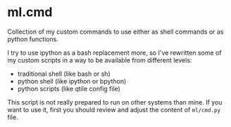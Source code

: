 ml.cmd
======

Collection of my custom commands to use either as shell commands or as python functions.

I try to use ipython as a bash replacement more, so I've rewritten some of my custom
scripts in a way to be available from different levels:
- traditional shell (like bash or sh)
- python shell (like ipython or bpython)
- python scripts (like qtile config file)

This script is not really prepared to run on other systems than mine.
If you want to use it, first you should review and adjust the content of `ml/cmd.py` file.


